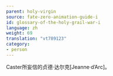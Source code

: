```yaml
---
parent: holy-virgin
source: fate-zero-animation-guide-i
id: glossary-of-the-holy-grail-war-i
language: zh
weight: 69
translation: "vt789123"
category:
- person
---
```


Caster所妄信的贞德·达尔克[Jeanne·d’Arc]。
